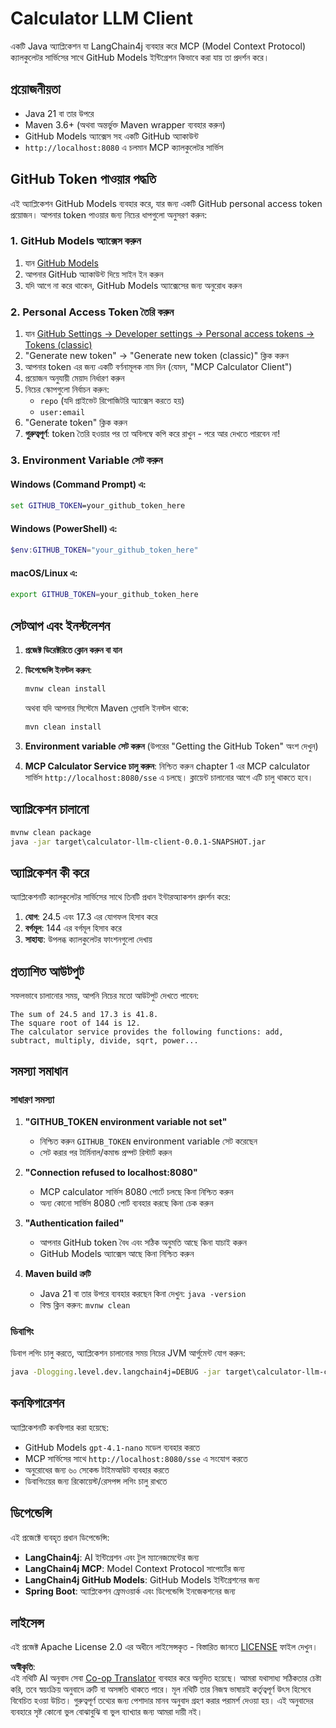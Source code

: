 <!--
CO_OP_TRANSLATOR_METADATA:
{
  "original_hash": "ac2459c0d5cc823922e3d9240a95028c",
  "translation_date": "2025-07-13T19:08:00+00:00",
  "source_file": "03-GettingStarted/03-llm-client/solution/java/README.md",
  "language_code": "bn"
}
-->
# Calculator LLM Client

একটি Java অ্যাপ্লিকেশন যা LangChain4j ব্যবহার করে MCP (Model Context Protocol) ক্যালকুলেটর সার্ভিসের সাথে GitHub Models ইন্টিগ্রেশন কিভাবে করা যায় তা প্রদর্শন করে।

## প্রয়োজনীয়তা

- Java 21 বা তার উপরে
- Maven 3.6+ (অথবা অন্তর্ভুক্ত Maven wrapper ব্যবহার করুন)
- GitHub Models অ্যাক্সেস সহ একটি GitHub অ্যাকাউন্ট
- `http://localhost:8080` এ চলমান MCP ক্যালকুলেটর সার্ভিস

## GitHub Token পাওয়ার পদ্ধতি

এই অ্যাপ্লিকেশন GitHub Models ব্যবহার করে, যার জন্য একটি GitHub personal access token প্রয়োজন। আপনার token পাওয়ার জন্য নিচের ধাপগুলো অনুসরণ করুন:

### 1. GitHub Models অ্যাক্সেস করুন
1. যান [GitHub Models](https://github.com/marketplace/models)
2. আপনার GitHub অ্যাকাউন্ট দিয়ে সাইন ইন করুন
3. যদি আগে না করে থাকেন, GitHub Models অ্যাক্সেসের জন্য অনুরোধ করুন

### 2. Personal Access Token তৈরি করুন
1. যান [GitHub Settings → Developer settings → Personal access tokens → Tokens (classic)](https://github.com/settings/tokens)
2. "Generate new token" → "Generate new token (classic)" ক্লিক করুন
3. আপনার token এর জন্য একটি বর্ণনামূলক নাম দিন (যেমন, "MCP Calculator Client")
4. প্রয়োজন অনুযায়ী মেয়াদ নির্ধারণ করুন
5. নিচের স্কোপগুলো নির্বাচন করুন:
   - `repo` (যদি প্রাইভেট রিপোজিটরি অ্যাক্সেস করতে হয়)
   - `user:email`
6. "Generate token" ক্লিক করুন
7. **গুরুত্বপূর্ণ**: token তৈরি হওয়ার পর তা অবিলম্বে কপি করে রাখুন - পরে আর দেখতে পারবেন না!

### 3. Environment Variable সেট করুন

#### Windows (Command Prompt) এ:
```cmd
set GITHUB_TOKEN=your_github_token_here
```

#### Windows (PowerShell) এ:
```powershell
$env:GITHUB_TOKEN="your_github_token_here"
```

#### macOS/Linux এ:
```bash
export GITHUB_TOKEN=your_github_token_here
```

## সেটআপ এবং ইনস্টলেশন

1. **প্রজেক্ট ডিরেক্টরিতে ক্লোন করুন বা যান**

2. **ডিপেন্ডেন্সি ইনস্টল করুন**:
   ```cmd
   mvnw clean install
   ```
   অথবা যদি আপনার সিস্টেমে Maven গ্লোবালি ইনস্টল থাকে:
   ```cmd
   mvn clean install
   ```

3. **Environment variable সেট করুন** (উপরের "Getting the GitHub Token" অংশ দেখুন)

4. **MCP Calculator Service চালু করুন**:
   নিশ্চিত করুন chapter 1 এর MCP calculator সার্ভিস `http://localhost:8080/sse` এ চলছে। ক্লায়েন্ট চালানোর আগে এটি চালু থাকতে হবে।

## অ্যাপ্লিকেশন চালানো

```cmd
mvnw clean package
java -jar target\calculator-llm-client-0.0.1-SNAPSHOT.jar
```

## অ্যাপ্লিকেশন কী করে

অ্যাপ্লিকেশনটি ক্যালকুলেটর সার্ভিসের সাথে তিনটি প্রধান ইন্টারঅ্যাকশন প্রদর্শন করে:

1. **যোগ**: 24.5 এবং 17.3 এর যোগফল হিসাব করে
2. **বর্গমূল**: 144 এর বর্গমূল হিসাব করে
3. **সাহায্য**: উপলব্ধ ক্যালকুলেটর ফাংশনগুলো দেখায়

## প্রত্যাশিত আউটপুট

সফলভাবে চালানোর সময়, আপনি নিচের মতো আউটপুট দেখতে পাবেন:

```
The sum of 24.5 and 17.3 is 41.8.
The square root of 144 is 12.
The calculator service provides the following functions: add, subtract, multiply, divide, sqrt, power...
```

## সমস্যা সমাধান

### সাধারণ সমস্যা

1. **"GITHUB_TOKEN environment variable not set"**
   - নিশ্চিত করুন `GITHUB_TOKEN` environment variable সেট করেছেন
   - সেট করার পর টার্মিনাল/কমান্ড প্রম্পট রিস্টার্ট করুন

2. **"Connection refused to localhost:8080"**
   - MCP calculator সার্ভিস 8080 পোর্টে চলছে কিনা নিশ্চিত করুন
   - অন্য কোনো সার্ভিস 8080 পোর্ট ব্যবহার করছে কিনা চেক করুন

3. **"Authentication failed"**
   - আপনার GitHub token বৈধ এবং সঠিক অনুমতি আছে কিনা যাচাই করুন
   - GitHub Models অ্যাক্সেস আছে কিনা নিশ্চিত করুন

4. **Maven build ত্রুটি**
   - Java 21 বা তার উপরে ব্যবহার করছেন কিনা দেখুন: `java -version`
   - বিল্ড ক্লিন করুন: `mvnw clean`

### ডিবাগিং

ডিবাগ লগিং চালু করতে, অ্যাপ্লিকেশন চালানোর সময় নিচের JVM আর্গুমেন্ট যোগ করুন:
```cmd
java -Dlogging.level.dev.langchain4j=DEBUG -jar target\calculator-llm-client-0.0.1-SNAPSHOT.jar
```

## কনফিগারেশন

অ্যাপ্লিকেশনটি কনফিগার করা হয়েছে:
- GitHub Models `gpt-4.1-nano` মডেল ব্যবহার করতে
- MCP সার্ভিসের সাথে `http://localhost:8080/sse` এ সংযোগ করতে
- অনুরোধের জন্য ৬০ সেকেন্ড টাইমআউট ব্যবহার করতে
- ডিবাগিংয়ের জন্য রিকোয়েস্ট/রেসপন্স লগিং চালু রাখতে

## ডিপেন্ডেন্সি

এই প্রজেক্টে ব্যবহৃত প্রধান ডিপেন্ডেন্সি:
- **LangChain4j**: AI ইন্টিগ্রেশন এবং টুল ম্যানেজমেন্টের জন্য
- **LangChain4j MCP**: Model Context Protocol সাপোর্টের জন্য
- **LangChain4j GitHub Models**: GitHub Models ইন্টিগ্রেশনের জন্য
- **Spring Boot**: অ্যাপ্লিকেশন ফ্রেমওয়ার্ক এবং ডিপেন্ডেন্সি ইনজেকশনের জন্য

## লাইসেন্স

এই প্রজেক্ট Apache License 2.0 এর অধীনে লাইসেন্সকৃত - বিস্তারিত জানতে [LICENSE](../../../../../../03-GettingStarted/03-llm-client/solution/java/LICENSE) ফাইল দেখুন।

**অস্বীকৃতি**:  
এই নথিটি AI অনুবাদ সেবা [Co-op Translator](https://github.com/Azure/co-op-translator) ব্যবহার করে অনূদিত হয়েছে। আমরা যথাসাধ্য সঠিকতার চেষ্টা করি, তবে স্বয়ংক্রিয় অনুবাদে ত্রুটি বা অসঙ্গতি থাকতে পারে। মূল নথিটি তার নিজস্ব ভাষায়ই কর্তৃত্বপূর্ণ উৎস হিসেবে বিবেচিত হওয়া উচিত। গুরুত্বপূর্ণ তথ্যের জন্য পেশাদার মানব অনুবাদ গ্রহণ করার পরামর্শ দেওয়া হয়। এই অনুবাদের ব্যবহারে সৃষ্ট কোনো ভুল বোঝাবুঝি বা ভুল ব্যাখ্যার জন্য আমরা দায়ী নই।